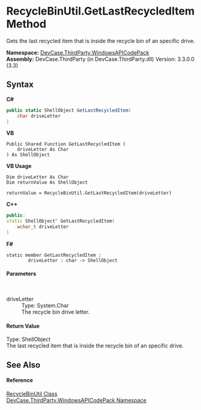 # RecycleBinUtil.GetLastRecycledItem Method 
 

Gets the last recycled item that is inside the recycle bin of an specific drive.

**Namespace:**&nbsp;<a href="N_DevCase_ThirdParty_WindowsAPICodePack">DevCase.ThirdParty.WindowsAPICodePack</a><br />**Assembly:**&nbsp;DevCase.ThirdParty (in DevCase.ThirdParty.dll) Version: 3.3.0.0 (3.3)

## Syntax

**C#**<br />
``` C#
public static ShellObject GetLastRecycledItem(
	char driveLetter
)
```

**VB**<br />
``` VB
Public Shared Function GetLastRecycledItem ( 
	driveLetter As Char
) As ShellObject
```

**VB Usage**<br />
``` VB Usage
Dim driveLetter As Char
Dim returnValue As ShellObject

returnValue = RecycleBinUtil.GetLastRecycledItem(driveLetter)
```

**C++**<br />
``` C++
public:
static ShellObject^ GetLastRecycledItem(
	wchar_t driveLetter
)
```

**F#**<br />
``` F#
static member GetLastRecycledItem : 
        driveLetter : char -> ShellObject 

```


#### Parameters
&nbsp;<dl><dt>driveLetter</dt><dd>Type: System.Char<br />The recycle bin drive letter.</dd></dl>

#### Return Value
Type: ShellObject<br />The last recycled item that is inside the recycle bin of an specific drive.

## See Also


#### Reference
<a href="T_DevCase_ThirdParty_WindowsAPICodePack_RecycleBinUtil">RecycleBinUtil Class</a><br /><a href="N_DevCase_ThirdParty_WindowsAPICodePack">DevCase.ThirdParty.WindowsAPICodePack Namespace</a><br />